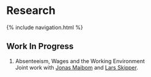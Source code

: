 # Research

{% include navigation.html %}

## Work In Progress

1. Absenteeism, Wages and the Working Environment  
Joint work with [Jonas Maibom](https://sites.google.com/site/jonasmaibom/) and [Lars Skipper](https://pure.au.dk/portal/da/persons/lars-skipper(c70f11dd-4ae7-4ba5-ac5c-ac50c0b89a3b).html).